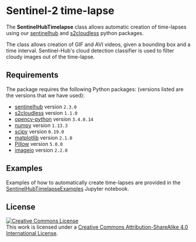 # Sentinel-2 time-lapse

The **SentinelHubTimelapse** class allows automatic creation of
time-lapses using our [sentinelhub](https://github.com/sentinel-hub/sentinelhub-py) and
[s2cloudless](https://github.com/sentinel-hub/sentinel2-cloud-detector) python packages.

The class allows creation of GIF and AVI videos, given a bounding box and
a time interval. Sentinel-Hub's cloud detection classifier is used to
filter cloudy images out of the time-lapse.

## Requirements

The package requires the following Python packages: (versions listed are
 the versions that we have used):

* [sentinelhub](https://pypi.python.org/pypi/sentinelhub) version `2.3.0`
* [s2cloudless](https://pypi.python.org/pypi/s2cloudless) version `1.1.0`
* [opencv-python](https://pypi.python.org/pypi/opencv-python) version `3.4.0.14`
* [numpy](https://pypi.python.org/pypi/numpy) version `1.13.3`
* [scipy](https://pypi.python.org/pypi/scipy) version `0.19.0`
* [matplotlib](https://matplotlib.org) version `2.1.0`
* [Pillow](https://pypi.python.org/pypi/Pillow) version `5.0.0`
* [imageio](https://pypi.python.org/pypi/imageio) version `2.2.0`

## Examples

Examples of how to automatically create time-lapses are provided in
the [SentinelHubTimelapseExamples](./SentinelHubTimelapseExamples.ipynb)
 Jupyter notebook.

## License

<a rel="license" href="http://creativecommons.org/licenses/by-sa/4.0/">
<img alt="Creative Commons License" style="border-width:0" src="https://i.creativecommons.org/l/by-sa/4.0/88x31.png" /></a>
<br />
This work is licensed under a <a rel="license" href="http://creativecommons.org/licenses/by-sa/4.0/">Creative Commons Attribution-ShareAlike 4.0 International License</a>.
